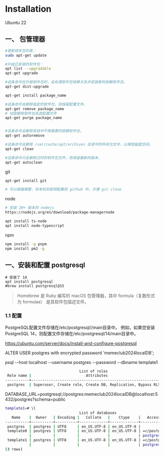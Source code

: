 # Installation

Ubuntu 22

## 一、 包管理器

```bash
#更新软件包列表：
sudo apt-get update

#升级已安装的软件包：
apt list --upgradable
apt-get upgrade

#这条命令在升级软件包时，会处理软件包依赖关系并安装新的依赖软件包。
apt-get dist-upgrade

apt-get install package_name

#这条命令会删除指定的软件包，但保留配置文件。
apt-get remove package_name
# 彻底删除软件包及其配置文件
apt-get purge package_name


#这条命令会删除系统中不再需要的依赖软件包。
apt-get autoremove

#这条命令会删除 /var/cache/apt/archives 目录中的所有包文件，以释放磁盘空间。
apt-get clean 

#这条命令只会删除过时的软件包文件，而保留最新的版本。
apt-get autoclean

```

git
```bash
apt-get install git

# 可以根据需要，将本机的密钥配置到 github 中，方便 git clone 
```


node
```bash
# 安装 20+ 版本的 nodejs
https://nodejs.org/en/download/package-managernode

apt install ts-node
apt install node-typescript
```

npm
```bash
npm install -g pnpm
npm install pm2 -g


```





## 一、安装和配置 postgresql

```
# 安装了 14
apt install postgresql
#brew install postgresql@15
```
>  Homebrew 是 Ruby 编写的 macOS 包管理器，其中 formula（复数形式为 formulae） 是其软件包描述文件。

### 1.1 配置

PostgreSQL配置文件存储在/etc/postgresql/<version>/main目录中。
例如，如果您安装 PostgreSQL 14，则配置文件存储在/etc/postgresql/14/main目录中。

https://ubuntu.com/server/docs/install-and-configure-postgresql

ALTER USER postgres with encrypted password 'memeclub2024localDB';

psql --host localhost --username postgres --password --dbname template1

```bash
                                  List of roles
 Role name |                         Attributes                         | Member of 
-----------+------------------------------------------------------------+-----------
 postgres  | Superuser, Create role, Create DB, Replication, Bypass RLS | {}
```

DATABASE_URL=postgresql://postgres:memeclub2024localDB@localhost:5432/postgres?schema=public

```bash
template1=# \l
                                  List of databases
   Name    |  Owner   | Encoding |   Collate   |    Ctype    |   Access privileges   
-----------+----------+----------+-------------+-------------+-----------------------
 postgres  | postgres | UTF8     | en_US.UTF-8 | en_US.UTF-8 | 
 template0 | postgres | UTF8     | en_US.UTF-8 | en_US.UTF-8 | =c/postgres          +
           |          |          |             |             | postgres=CTc/postgres
 template1 | postgres | UTF8     | en_US.UTF-8 | en_US.UTF-8 | =c/postgres          +
           |          |          |             |             | postgres=CTc/postgres
(3 rows)

```



